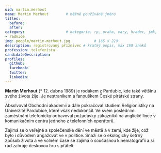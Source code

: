 ```yaml
---
uid: martin.merhout
name: Martin Merhout   		# běžně používáné jméno
titles:
  before:
  after:
category:             		# kategorie: rp, praha, vary, hradec, jmk, senat
- radnice
img: people/martin-merhout.jpg           # 165 x 220
description: registrovaný příznivec # kratký popis, max 160 znaků
profession: telefonista
candidateDescription:
profiles:
  github:
  facebook:
  twitter:
  linkedin:
---
```

**Martin Merhout** (* 12. dubna 1989) je rodákem z Pardubic, kde také většinu svého života žije. Je nestraníkem a fanouškem České pirátské strany.

Absolvoval Obchodní akademii a dále pokračoval studiem Religionistiky na Univerzitě Pardubice, které však nedokončil. Ve svém posledním zaměstnání telefonicky odbavoval požadavky zákazníků na anglické lince v komunikačním centru jednoho z telefonních operátorů.

Zajímá se o veřejné a společenské dění ve městě a v zemi, kde žije, což bylo i důvodem angažovat ve v politice. Snaží se o ekologicky šetrný způsob života a ve volném čase se zajímá o současnou kinematografii a si rád zahraje deskovou hru s přáteli.
